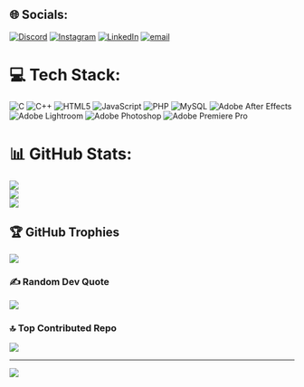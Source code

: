 
## 🌐 Socials:
[![Discord](https://img.shields.io/badge/Discord-%237289DA.svg?logo=discord&logoColor=white)](https://discord.gg/ritishkapahi) [![Instagram](https://img.shields.io/badge/Instagram-%23E4405F.svg?logo=Instagram&logoColor=white)](https://instagram.com/ritish.kapahi) [![LinkedIn](https://img.shields.io/badge/LinkedIn-%230077B5.svg?logo=linkedin&logoColor=white)]([https://linkedin.com/in/ritish.kapahi](https://www.linkedin.com/in/ritish-kapahi-75a598353/)) [![email](https://img.shields.io/badge/Email-D14836?logo=gmail&logoColor=white)](mailto:ritishkapahi84@gmail.com) 

# 💻 Tech Stack:
![C](https://img.shields.io/badge/c-%2300599C.svg?style=for-the-badge&logo=c&logoColor=white) ![C++](https://img.shields.io/badge/c++-%2300599C.svg?style=for-the-badge&logo=c%2B%2B&logoColor=white) ![HTML5](https://img.shields.io/badge/html5-%23E34F26.svg?style=for-the-badge&logo=html5&logoColor=white) ![JavaScript](https://img.shields.io/badge/javascript-%23323330.svg?style=for-the-badge&logo=javascript&logoColor=%23F7DF1E) ![PHP](https://img.shields.io/badge/php-%23777BB4.svg?style=for-the-badge&logo=php&logoColor=white) ![MySQL](https://img.shields.io/badge/mysql-4479A1.svg?style=for-the-badge&logo=mysql&logoColor=white) ![Adobe After Effects](https://img.shields.io/badge/Adobe%20After%20Effects-9999FF.svg?style=for-the-badge&logo=Adobe%20After%20Effects&logoColor=white) ![Adobe Lightroom](https://img.shields.io/badge/Adobe%20Lightroom-31A8FF.svg?style=for-the-badge&logo=Adobe%20Lightroom&logoColor=white) ![Adobe Photoshop](https://img.shields.io/badge/adobe%20photoshop-%2331A8FF.svg?style=for-the-badge&logo=adobe%20photoshop&logoColor=white) ![Adobe Premiere Pro](https://img.shields.io/badge/Adobe%20Premiere%20Pro-9999FF.svg?style=for-the-badge&logo=Adobe%20Premiere%20Pro&logoColor=white)
# 📊 GitHub Stats:
![](https://github-readme-stats.vercel.app/api?username=RitishKapahi&theme=blue_navy&hide_border=true&include_all_commits=false&count_private=false)<br/>
![](https://nirzak-streak-stats.vercel.app/?user=RitishKapahi&theme=blue_navy&hide_border=true)<br/>
![](https://github-readme-stats.vercel.app/api/top-langs/?username=RitishKapahi&theme=blue_navy&hide_border=true&include_all_commits=false&count_private=false&layout=compact)

## 🏆 GitHub Trophies
![](https://github-profile-trophy.vercel.app/?username=RitishKapahi&theme=blue_navy&no-frame=true&no-bg=true&margin-w=4)

### ✍️ Random Dev Quote
![](https://quotes-github-readme.vercel.app/api?type=horizontal&theme=radical)

### 🔝 Top Contributed Repo
![](https://github-contributor-stats.vercel.app/api?username=RitishKapahi&limit=5&theme=tokyonight&combine_all_yearly_contributions=true)

---
[![](https://visitcount.itsvg.in/api?id=RitishKapahi&icon=0&color=1)](https://visitcount.itsvg.in)

<!-- Proudly created with GPRM ( https://gprm.itsvg.in ) -->
